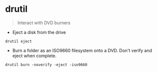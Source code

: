 # drutil

> Interact with DVD burners

- Eject a disk from the drive

`drutil eject`

- Burn a folder as an ISO9660 filesystem onto a DVD. Don't verify and eject when complete.

`drutil burn -noverify -eject -iso9660`

